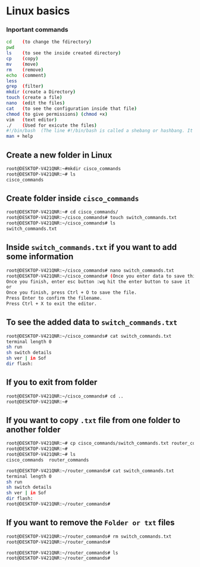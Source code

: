 # Linux basics
### Inportant commands
```bash
cd    (to change the fdirectory)
pwd
ls    (to see the inside created directory)
cp    (copy)
mv    (move)
rm    (remove)
echo  (comment)
less 
grep  (filter)
mkdir (create a Directory)
touch (create a file)
nano  (edit the files)
cat   (to see the configuration inside that file)
chmod (to give permissions) (chmod +x)
vim   (text editor)
./    (Used for exicute the files)
#!/bin/bash  (The line #!/bin/bash is called a shebang or hashbang. It specifies the interpreter that should be used to execute the script.)
man + help
```

## Create a new folder in Linux

```bash
root@DESKTOP-V421QNR:~#mkdir cisco_commands
root@DESKTOP-V421QNR:~# ls
cisco_commands
```
## Create folder inside `cisco_commands`

```bash
root@DESKTOP-V421QNR:~# cd cisco_commands/
root@DESKTOP-V421QNR:~/cisco_commands# touch switch_commands.txt
root@DESKTOP-V421QNR:~/cisco_commands# ls
switch_commands.txt
```

## Inside `switch_commands.txt` if you want to add some information

```bash
root@DESKTOP-V421QNR:~/cisco_commands# nano switch_commands.txt
root@DESKTOP-V421QNR:~/cisco_commands# (Once you enter data to save this follow below commands)
Once you finish, enter esc button :wq hit the enter button to save it
or
Once you finish, press Ctrl + O to save the file.
Press Enter to confirm the filename.
Press Ctrl + X to exit the editor.
```
## To see the added data to `switch_commands.txt`

```bash
root@DESKTOP-V421QNR:~/cisco_commands# cat switch_commands.txt
terminal length 0
sh run
sh switch details
sh ver | in Sof
dir flash:
```

## If you to exit from folder

```bash
root@DESKTOP-V421QNR:~/cisco_commands# cd ..
root@DESKTOP-V421QNR:~#
```

## If you want to copy `.txt` file from one folder to another folder

```bash
root@DESKTOP-V421QNR:~# cp cisco_commands/switch_commands.txt router_commands
root@DESKTOP-V421QNR:~#
root@DESKTOP-V421QNR:~# ls
cisco_commands  router_commands

root@DESKTOP-V421QNR:~/router_commands# cat switch_commands.txt
terminal length 0
sh run
sh switch details
sh ver | in Sof
dir flash:
root@DESKTOP-V421QNR:~/router_commands#
```

## If you want to remove the `Folder or txt` files

```bash
root@DESKTOP-V421QNR:~/router_commands# rm switch_commands.txt
root@DESKTOP-V421QNR:~/router_commands#

root@DESKTOP-V421QNR:~/router_commands# ls
root@DESKTOP-V421QNR:~/router_commands#
```


